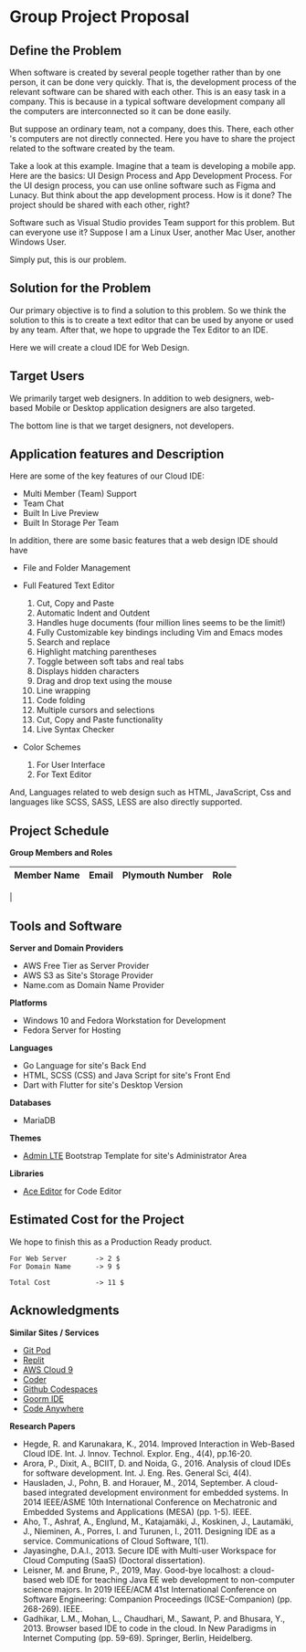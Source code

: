 # Group Project Proposal


## Define the Problem

When software is created by several people together rather than by one person, it can be done very quickly. That is, the development process of the relevant software can be shared with each other. This is an easy task in a company. This is because in a typical software development company all the computers are interconnected so it can be done easily.

But suppose an ordinary team, not a company, does this. There, each other 's computers are not directly connected. Here you have to share the project related to the software created by the team.

Take a look at this example. Imagine that a team is developing a mobile app. Here are the basics: UI Design Process and App Development Process. For the UI design process, you can use online software such as Figma and Lunacy. But think about the app development process. How is it done? The project should be shared with each other, right?

Software such as Visual Studio provides Team support for this problem.
But can everyone use it? Suppose I am a Linux User, another Mac User, another Windows User.

Simply put, this is our problem.

## Solution for the Problem

Our primary objective is to find a solution to this problem. So we think the solution to this is to create a text editor that can be used by anyone or used by any team. After that, we hope to upgrade the Tex Editor to an IDE.

Here we will create a cloud IDE for Web Design.

## Target Users

We primarily target web designers.
In addition to web designers, web-based Mobile or Desktop application designers are also targeted.

The bottom line is that we target designers, not developers.

## Application features and Description

Here are some of the key features of our Cloud IDE:

- Multi Member (Team) Support
- Team Chat
- Built In Live Preview
- Built In Storage Per Team

In addition, there are some basic features that a web design IDE should have

- File and Folder Management
- Full Featured Text Editor
	1. Cut, Copy and Paste
	2. Automatic Indent and Outdent
	3. Handles huge documents (four million lines seems to be the limit!)
	4. Fully Customizable key bindings including Vim and Emacs modes
	5. Search and replace
	6. Highlight matching parentheses
	7. Toggle between soft tabs and real tabs
	8. Displays hidden characters
	9. Drag and drop text using the mouse
	10. Line wrapping
	11. Code folding
	12. Multiple cursors and selections
	13. Cut, Copy and Paste functionality
	14. Live Syntax Checker

- Color Schemes
	1. For User Interface
	2. For Text Editor

And, Languages related to web design such as HTML, JavaScript, Css and languages like SCSS, SASS, LESS are also directly supported.

## Project Schedule

**Group Members and Roles**

| Member Name | Email | Plymouth Number | Role |
| --- | --- | --- | --- |
| 

## Tools and Software

**Server and Domain Providers**

- AWS Free Tier as Server Provider
- AWS S3 as Site's Storage Provider
- Name.com as Domain Name Provider

**Platforms**

- Windows 10 and Fedora Workstation for Development
- Fedora Server for Hosting

**Languages**

- Go Language for site's Back End
- HTML, SCSS (CSS) and Java Script for site's Front End
- Dart with Flutter for site's Desktop Version

**Databases**

- MariaDB

**Themes**

- [Admin LTE](https://adminlte.io/) Bootstrap Template for site's Administrator Area

**Libraries**

- [Ace Editor](https://ace.c9.io/) for Code Editor

## Estimated Cost for the Project

We hope to finish this as a Production Ready product.

```
For Web Server       -> 2 $
For Domain Name      -> 9 $

Total Cost           -> 11 $
```

## Acknowledgments

**Similar Sites / Services**

- [Git Pod](https://www.gitpod.io/)
- [Replit](https://replit.com/)
- [AWS Cloud 9](https://aws.amazon.com/cloud9/)
- [Coder](https://coder.com/)
- [Github Codespaces](https://github.com/features/codespaces)
- [Goorm IDE](https://ide.goorm.io/)
- [Code Anywhere](https://codeanywhere.com/)

**Research Papers**

- Hegde, R. and Karunakara, K., 2014. Improved Interaction in Web-Based Cloud IDE. Int. J. Innov. Technol. Explor. Eng., 4(4), pp.16-20.
- Arora, P., Dixit, A., BCIIT, D. and Noida, G., 2016. Analysis of cloud IDEs for software development. Int. J. Eng. Res. General Sci, 4(4).
- Hausladen, J., Pohn, B. and Horauer, M., 2014, September. A cloud-based integrated development environment for embedded systems. In 2014 IEEE/ASME 10th International Conference on Mechatronic and Embedded Systems and Applications (MESA) (pp. 1-5). IEEE.
- Aho, T., Ashraf, A., Englund, M., Katajamäki, J., Koskinen, J., Lautamäki, J., Nieminen, A., Porres, I. and Turunen, I., 2011. Designing IDE as a service. Communications of Cloud Software, 1(1).
- Jayasinghe, D.A.I., 2013. Secure IDE with Multi-user Workspace for Cloud Computing (SaaS) (Doctoral dissertation).
- Leisner, M. and Brune, P., 2019, May. Good-bye localhost: a cloud-based web IDE for teaching Java EE web development to non-computer science majors. In 2019 IEEE/ACM 41st International Conference on Software Engineering: Companion Proceedings (ICSE-Companion) (pp. 268-269). IEEE.
- Gadhikar, L.M., Mohan, L., Chaudhari, M., Sawant, P. and Bhusara, Y., 2013. Browser based IDE to code in the cloud. In New Paradigms in Internet Computing (pp. 59-69). Springer, Berlin, Heidelberg.